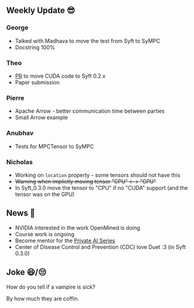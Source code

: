 ## Weekly Update :sunglasses:

### George

* Talked with Madhava to move the test from Syft to SyMPC
* Docstring 100%

### Theo

* [PR](https://github.com/OpenMined/PySyft/pull/4895) to move CUDA code to Syft 0.2.x
* Paper submission

### Pierre

* Apache Arrow - better communication time between parties
* Small Arrow example

### Anubhav

* Tests for MPCTensor to SyMPC

### Nicholas

* Working on ```location``` property - some tensors should not have this
* ~~Warning when implictly moving tensor "CPU" <--> "GPU"~~
* In Syft_0.3.0 move the tensor to "CPU" if no "CUDA" support (and the tensor was on the GPU)

## News :newspaper:

* NVIDIA interested in the work OpenMined is doing
* Course work is ongoing
* Become mentor for the [Private AI Series](https://forms.gle/kJjKsu2ZLhs3veag7)
* Center of Disease Control and Prevention (CDC) love Duet :3 (in Syft 0.3.0)

## Joke :laughing:/:unamused:

How do you tell if a vampire is sick?

By how much they are coffin.
